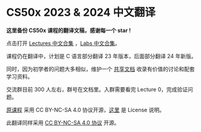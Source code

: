 # CS50x 2023 & 2024 中文翻译
**这里备份 CS50x 课程的翻译文稿，感谢每一个 star !**

点击打开 [Lectures 中文合集](https://space.bilibili.com/398793142/channel/collectiondetail?sid=1694108) ，[Labs 中文合集](https://space.bilibili.com/398793142/channel/collectiondetail?sid=1694420)。


课程仍在翻译中，计划是 C 语言部分翻译 23 年版本，后面部分翻译 24 年新版。

同时，因为初学者的问题大多相似，维护一个 [共享文档](https://uufyjevghz.feishu.cn/docx/DP78d2U5TosTOTx9QCbcjp8GnBh) 收录有价值的讨论和配套学习资料。


交流群目前 300 人左右，群号在文档里。入群需要看完 Lecture 0，完成验证问题。

[原课程](https://cs50.harvard.edu/) 采用 CC BY-NC-SA 4.0 协议开源，[这里](https://cs50.harvard.edu/x/2023/license/) 是 License 说明。

此翻译同样采用 [CC BY-NC-SA 4.0 协议](https://creativecommons.org/licenses/by-nc-sa/4.0/deed.zh-Hans) 开源。